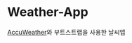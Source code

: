 # Weather-App
<a href="https://www.accuweather.com/ko/kr/south-korea-weather">AccuWeather</a>와 부트스트랩을 사용한 날씨앱
